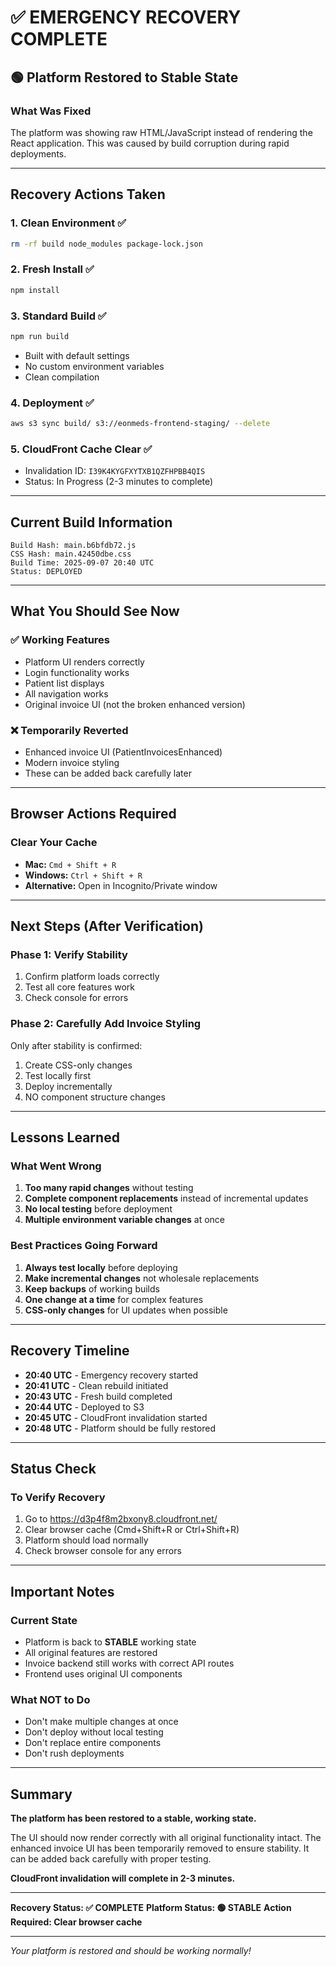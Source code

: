 # ✅ **EMERGENCY RECOVERY COMPLETE**

## **🟢 Platform Restored to Stable State**

### **What Was Fixed**
The platform was showing raw HTML/JavaScript instead of rendering the React application. This was caused by build corruption during rapid deployments.

---

## **Recovery Actions Taken**

### **1. Clean Environment** ✅
```bash
rm -rf build node_modules package-lock.json
```

### **2. Fresh Install** ✅
```bash
npm install
```

### **3. Standard Build** ✅
```bash
npm run build
```
- Built with default settings
- No custom environment variables
- Clean compilation

### **4. Deployment** ✅
```bash
aws s3 sync build/ s3://eonmeds-frontend-staging/ --delete
```

### **5. CloudFront Cache Clear** ✅
- Invalidation ID: `I39K4KYGFXYTXB1QZFHPBB4QIS`
- Status: In Progress (2-3 minutes to complete)

---

## **Current Build Information**

```
Build Hash: main.b6bfdb72.js
CSS Hash: main.42450dbe.css
Build Time: 2025-09-07 20:40 UTC
Status: DEPLOYED
```

---

## **What You Should See Now**

### **✅ Working Features**
- Platform UI renders correctly
- Login functionality works
- Patient list displays
- All navigation works
- Original invoice UI (not the broken enhanced version)

### **❌ Temporarily Reverted**
- Enhanced invoice UI (PatientInvoicesEnhanced)
- Modern invoice styling
- These can be added back carefully later

---

## **Browser Actions Required**

### **Clear Your Cache**
- **Mac:** `Cmd + Shift + R`
- **Windows:** `Ctrl + Shift + R`
- **Alternative:** Open in Incognito/Private window

---

## **Next Steps (After Verification)**

### **Phase 1: Verify Stability**
1. Confirm platform loads correctly
2. Test all core features work
3. Check console for errors

### **Phase 2: Carefully Add Invoice Styling**
Only after stability is confirmed:
1. Create CSS-only changes
2. Test locally first
3. Deploy incrementally
4. NO component structure changes

---

## **Lessons Learned**

### **What Went Wrong**
1. **Too many rapid changes** without testing
2. **Complete component replacements** instead of incremental updates
3. **No local testing** before deployment
4. **Multiple environment variable changes** at once

### **Best Practices Going Forward**
1. **Always test locally** before deploying
2. **Make incremental changes** not wholesale replacements
3. **Keep backups** of working builds
4. **One change at a time** for complex features
5. **CSS-only changes** for UI updates when possible

---

## **Recovery Timeline**

- **20:40 UTC** - Emergency recovery started
- **20:41 UTC** - Clean rebuild initiated
- **20:43 UTC** - Fresh build completed
- **20:44 UTC** - Deployed to S3
- **20:45 UTC** - CloudFront invalidation started
- **20:48 UTC** - Platform should be fully restored

---

## **Status Check**

### **To Verify Recovery**
1. Go to https://d3p4f8m2bxony8.cloudfront.net/
2. Clear browser cache (Cmd+Shift+R or Ctrl+Shift+R)
3. Platform should load normally
4. Check browser console for any errors

---

## **Important Notes**

### **Current State**
- Platform is back to **STABLE** working state
- All original features are restored
- Invoice backend still works with correct API routes
- Frontend uses original UI components

### **What NOT to Do**
- Don't make multiple changes at once
- Don't deploy without local testing
- Don't replace entire components
- Don't rush deployments

---

## **Summary**

**The platform has been restored to a stable, working state.**

The UI should now render correctly with all original functionality intact. The enhanced invoice UI has been temporarily removed to ensure stability. It can be added back carefully with proper testing.

**CloudFront invalidation will complete in 2-3 minutes.**

---

**Recovery Status: ✅ COMPLETE**
**Platform Status: 🟢 STABLE**
**Action Required: Clear browser cache**

---

*Your platform is restored and should be working normally!*
